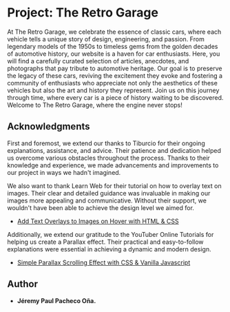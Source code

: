 # Project: The Retro Garage

At The Retro Garage, we celebrate the essence of classic cars, where each vehicle tells a unique story of design, engineering, and passion. From legendary models of the 1950s to timeless gems from the golden decades of automotive history, our website is a haven for car enthusiasts. Here, you will find a carefully curated selection of articles, anecdotes, and photographs that pay tribute to automotive heritage. Our goal is to preserve the legacy of these cars, reviving the excitement they evoke and fostering a community of enthusiasts who appreciate not only the aesthetics of these vehicles but also the art and history they represent. Join us on this journey through time, where every car is a piece of history waiting to be discovered. Welcome to The Retro Garage, where the engine never stops!



## Acknowledgments
First and foremost, we extend our thanks to Tiburcio for their ongoing explanations, assistance, and advice. Their patience and dedication helped us overcome various obstacles throughout the process. Thanks to their knowledge and experience, we made advancements and improvements to our project in ways we hadn't imagined.

We also want to thank Learn Web for their tutorial on how to overlay text on images. Their clear and detailed guidance was invaluable in making our images more appealing and communicative. Without their support, we wouldn't have been able to achieve the design level we aimed for.
- [Add Text Overlays to Images on Hover with HTML & CSS](https://www.youtube.com/watch?v=hr4JiDr7Aec)

Additionally, we extend our gratitude to the YouTuber Online Tutorials for helping us create a Parallax effect. Their practical and easy-to-follow explanations were essential in achieving a dynamic and modern design.
- [Simple Parallax Scrolling Effect with CSS & Vanilla Javascript](https://www.youtube.com/watch?v=TawH-AqHTXc)


## Author

  - **Jéremy Paul Pacheco Oña.** 


 